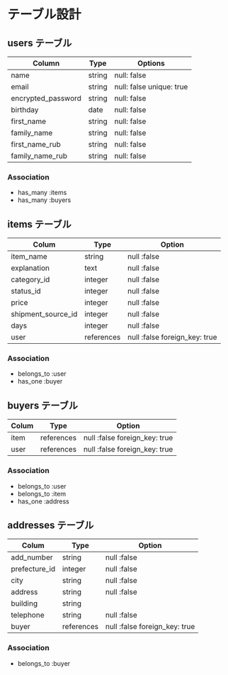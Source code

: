 # テーブル設計

## users テーブル

| Column             | Type    | Options                  |
| ------------------ | ------- | ------------------------ |
| name               | string  | null: false              |
| email              | string  | null: false unique: true |
| encrypted_password | string  | null: false              | 
| birthday           | date    | null: false              |
| first_name         | string  | null: false              |
| family_name        | string  | null: false              |
| first_name_rub     | string  | null: false              |
| family_name_rub    | string  | null: false              |

### Association

- has_many :items
- has_many :buyers

## items テーブル

| Colum              | Type      | Option                        |
| ------------------ | --------- | ----------------------------- |
| item_name          | string    | null :false                   |
| explanation        | text      | null :false                   |
| category_id        | integer   | null :false                   |
| status_id          | integer   | null :false                   |
| price              | integer   | null :false                   |
| shipment_source_id | integer   | null :false                   |
| days               | integer   | null :false                   |
| user               | references| null :false foreign_key: true |

### Association

- belongs_to :user
- has_one :buyer

##  buyers テーブル

| Colum           | Type       | Option                         |
| --------------- | ---------- | ------------------------------ |
| item            | references | null :false foreign_key: true  |
| user            | references | null :false foreign_key: true  |

### Association

- belongs_to :user
- belongs_to :item
- has_one :address

## addresses テーブル

| Colum           | Type       | Option                        |
| --------------- | ---------- | ----------------------------- |
| add_number      | string     | null :false                   |
| prefecture_id   | integer    | null :false                   |
| city            | string     | null :false                   |
| address         | string     | null :false                   |
| building        | string     |                               |
| telephone       | string     | null :false                   |
| buyer           | references | null :false foreign_key: true |

### Association

- belongs_to :buyer